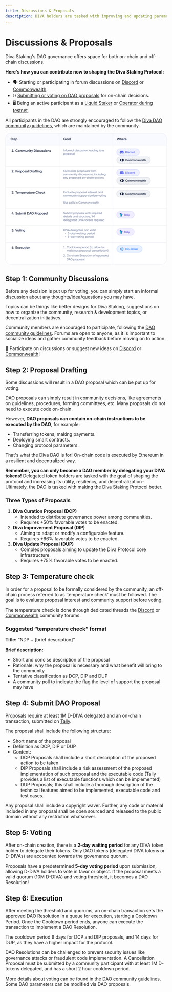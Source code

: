 ```yaml
---
title: Discussions & Proposals
description: DIVA holders are tasked with improving and updating parameters for the benefit of the Diva Staking Protocol. 
---
```


# Discussions & Proposals

Diva Staking's DAO governance offers space for both on-chain and off-chain discussions.

**Here's how you can contribute now to shaping the Diva Staking Protocol:**

- 🗣️ Starting or participating in forum discussions on [Discord](https://discord.com/channels/1041618287500460083/1129055607148773386) or [Commonwealth](https://commonwealth.im/divastaking/discussions).
- ⛓️ [Submitting or voting on DAO proposals](https://www.tally.xyz/gov/diva) for on-chain decisions.
- 🖥️ Being an active participant as a [Liquid Staker](https://stake.diva.community) or [Operator during testnet](https://docs.staking.foundation/operators).

All participants in the DAO are strongly encouraged to follow the [Diva DAO community guidelines](https://github.com/staking-foundation/diva-dao/blob/main/Community-Guidelines.md), which are maintained by the community.

<div style={{textAlign: 'center'}}>

![Liquid Staking](img/dao-proposals.png)
</div>


## Step 1: Community Discussions

Before any decision is put up for voting, you can simply start an informal discussion about any thoughts/idea/questions you may have.

Topics can be things like better designs for Diva Staking, suggestions on how to organize the community, research & development topics, or decentralization initiatives.

Community members are encouraged to participate, following the [DAO community guidelines](https://github.com/staking-foundation/diva-dao/blob/main/Community-Guidelines.md). Forums are open to anyone, as it is important to socialize ideas and gather community feedback before moving on to action.

💬 Participate on discussions or suggest new ideas on [Discord](https://discord.com/channels/1041618287500460083/1129055607148773386) or [Commonwealth](https://commonwealth.im/divastaking/discussions)!

## Step 2: Proposal Drafting

Some discussions will result in a DAO proposal which can be put up for voting.

DAO proposals can simply result in community decisions, like agreements on guidelines, procedures, forming committees, etc. Many proposals do not need to execute code on-chain.

However, **DAO proposals can contain on-chain instructions to be executed by the DAO**, for example:

- Transferring tokens, making payments.
- Deploying smart contracts.
- Changing protocol parameters.

That's what the Diva DAO is for! On-chain code is executed by Ethereum in a resilient and decentralized way.

**Remember, you can only become a DAO member by delegating your DIVA tokens!** Delegated token holders are tasked with the goal of shaping the protocol and increasing its utility, resiliency, and decentralization - Ultimately, the DAO is tasked with making the Diva Staking Protocol better.


### Three Types of Proposals

1. **Diva Curation Proposal (DCP)**
    - Intended to distribute governance power among communities.
    - Requires +50% favorable votes to be enacted.
2. **Diva Improvement Proposal (DIP)**
    - Aiming to adapt or modify a configurable feature.
    - Requires +66% favorable votes to be enacted.
3. **Diva Update Proposal (DUP)**
    - Complex proposals aiming to update the Diva Protocol core infrastructure.
    - Requires +75% favorable votes to be enacted.


## Step 3: Temperature check 

In order for a proposal to be formally considered by the community, an off-chain process referred to as ‘temperature check’ must be followed. The goal is to evaluate proposal interest and community support before voting.

The temperature check is done through dedicated threads the [Discord](https://discord.com/channels/1041618287500460083/1129055607148773386) or [Commonwealth](https://commonwealth.im/divastaking/discussions) community forums.

### Suggested “temperature check” format

**Title:** “NDP + [brief description]”

**Brief description:** 
- Short and concise description of the proposal
- Rationale: why the proposal is necessary and what benefit will bring to the community
- Tentative classification as DCP, DIP and DUP
- A community poll to indicate the flag the level of support the proposal may have


## Step 4: Submit DAO Proposal

Proposals require at least 1M D-DIVA delegated and an on-chain transaction, submitted on [Tally](https://tally.xyz/gov/diva).

The proposal shall include the following structure:

- Short name of the proposal
- Definition as DCP, DIP or DUP
- Content:
  - DCP Proposals shall include a short description of the proposed action to be taken
  - DIP Proposals shall include a risk assessment of the proposed implementation of such proposal and the executable code (Tally provides a list of executable functions which can be implemented)
  - DUP Proposals; this shall include a thorough description of the technical features aimed to be implemented, executable code and test cases.

Any proposal shall include a copyright waver. Further, any code or material included in any proposal shall be open sourced and released to the public domain without any restriction whatsoever.


## Step 5: Voting

After on-chain creation, there is a **2-day waiting period** for any DIVA token holder to delegate their tokens. Only DAO tokens (delegated DIVA tokens or D-DIVAs) are accounted towards the governance quorum.

Proposals have a predetermined **5-day voting period** upon submission, allowing D-DIVA holders to vote in favor or object. If the proposal meets a valid quorum (10M D-DIVA) and voting threshold, it becomes a DAO Resolution!


## Step 6: Execution

After meeting the threshold and quorums, an on-chain transaction sets the approved DAO Resolution in a queue for execution, starting a Cooldown Period. Once the Cooldown period ends, anyone can execute the transaction to implement a DAO Resolution.

The cooldown period 9 days for DCP and DIP proposals, and 14 days for DUP, as they have a higher impact for the protocol.

DAO Resolutions can be challenged to prevent security issues like governance attacks or fraudulent code implementation. A Cancellation Proposal must be submitted by a community participant with at least 1M D-tokens delegated, and has a short 2 hour cooldown period.

More details about voting can be found in the [DAO community guidelines](https://github.com/staking-foundation/diva-dao/blob/main/Community-Guidelines.md). Some DAO parameters can be modified via DAO proposals.
